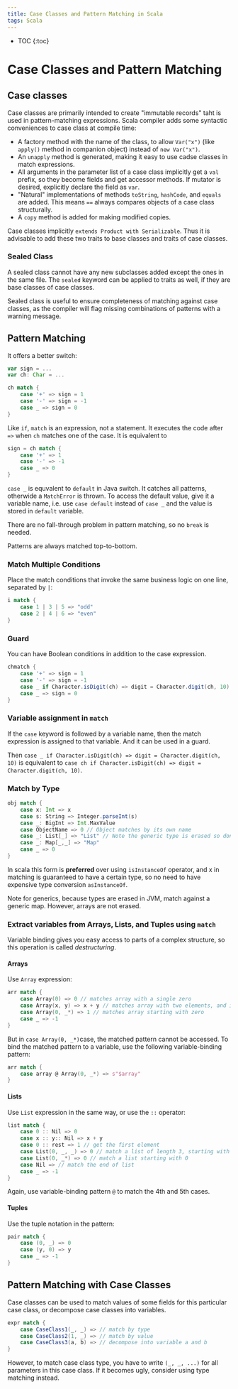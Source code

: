 ```yaml
---
title: Case Classes and Pattern Matching in Scala
tags: Scala
---
```


* TOC
{:toc}

# Case Classes and Pattern Matching
## Case classes
Case classes are primarily intended to create "immutable records" taht is used in pattern-matching expressions. Scala compiler adds some syntactic conveniences to case class at compile time:
* A factory method with the name of the class, to allow `Var("x")` (like `apply()` method in companion object) instead of `new Var("x")`.
* An `unapply` method is generated, making it easy to use cadse classes in match expressions.
* All arguments in the parameter list of a case class implicitly get a `val` prefix, so they become fields and get accessor methods. If mutator is desired, explicitly declare the field as `var`.
* "Natural" implementations of methods `toString`, `hashCode`, and `equals` are added. This means `==` always compares objects of a case class structurally.
* A `copy` method is added for making modified copies.

Case classes implicitly `extends Product with Serializable`. Thus it is advisable to add these two traits to base classes and traits of case classes.

### Sealed Class
A sealed class cannot have any new subclasses added except the ones in the same file. The `sealed` keyword can be applied to traits as well, if they are base classes of case classes.

Sealed class is useful to ensure completeness of matching against case classes, as the compiler will flag missing combinations of patterns with a warning message.

## Pattern Matching
It offers a better switch:
```scala
var sign = ...
var ch: Char = ...

ch match {
	case '+' => sign = 1
	case '-' => sign = -1
	case _ => sign = 0
}
```

Like `if`, `match` is an expression, not a statement. It executes the code after `=>` when `ch` matches one of the case. It is equivalent to
```scala
sign = ch match {
	case '+' => 1
	case '-' => -1
	case _ => 0
}
```

`case _` is equvalent to `default` in Java switch. It catches all patterns, otherwide a `MatchError` is thrown. To access the default value, give it a variable name, i.e. use `case default` instead of `case _` and the value is stored in `default` variable.

There are no fall-through problem in pattern matching, so no `break` is needed.

Patterns are always matched top-to-bottom.

### Match Multiple Conditions
Place the match conditions that invoke the same business logic on one line, separated by `|`:

```scala
i match {
    case 1 | 3 | 5 => "odd"
    case 2 | 4 | 6 => "even"
}
```

### Guard
You can have Boolean conditions in addition to the case expression.
```scala
chmatch {
	case '+' => sign = 1
	case '-' => sign = -1
	case _ if Character.isDigit(ch) => digit = Character.digit(ch, 10)
	case _ => sign = 0
}
```

### Variable assignment in `match`
If the `case` keyword is followed by a variable name, then the match expression is assigned to that variable. And it can be used in a guard.

Then `case _ if Character.isDigit(ch) => digit = Character.digit(ch, 10)` is equivalent to `case ch if Character.isDigit(ch) => digit = Character.digit(ch, 10)`.

### Match by Type
```scala
obj match {
	case x: Int => x
	case s: String => Integer.parseInt(s)
	case _: BigInt => Int.MaxValue
	case ObjectName => 0 // Object matches by its own name
	case _: List[_] => "List" // Note the generic type is erased so don't supply a type!
	case _: Map[_,_] => "Map"
	case _ => 0
}
```

In scala this form is **preferred** over using `isInstanceOf` operator, and x in matching is guaranteed to have a certain type, so no need to have expensive type conversion `asInstanceOf`.

Note for generics, because types are erased in JVM, match against a generic map. However, arrays are not erased.

### Extract variables from Arrays, Lists, and Tuples using `match`
Variable binding gives you easy access to parts of a complex structure, so this operation is called *destructuring*.

#### Arrays
Use `Array` expression:
```scala
arr match {
	case Array(0) => 0 // matches array with a single zero
	case Array(x, y) => x + y // matches array with two elements, and it binds them to x and y
	case Array(0, _*) => 1 // matches array starting with zero
	case _ => -1
}
```

But in `case Array(0, _*)`case, the matched pattern cannot be accessed. To bind the matched pattern to a variable, use the following variable-binding pattern:

```scala
arr match {
    case array @ Array(0, _*) => s"$array"
}
```

#### Lists
Use `List` expression in the same way, or use the `::` operator:
```scala
list match {
	case 0 :: Nil => 0
	case x :: y:: Nil => x + y
	case 0 :: rest => 1 // get the first element
	case List(0, _, _) => 0 // match a list of length 3, starting with 0
	case List(0, _*) => 0 // match a list starting with 0
	case Nil => // match the end of list 
	case _ => -1
}
```

Again, use variable-binding pattern `@` to match the 4th and 5th cases.

#### Tuples
Use the tuple notation in the pattern:
```scala
pair match {
	case (0, _) => 0
	case (y, 0) => y
	case _ => -1
}
```

## Pattern Matching with Case Classes
Case classes can be used to match values of some fields for this particular case class, or decompose case classes into variables.
```scala
expr match {
	case CaseClass1(_, _) => // match by type
	case CaseClass2(1, _) => // match by value
	case CaseClass3(a, b) => // decompose into variable a and b
}
```
However, to match case class type, you have to write `(_, _, ...)` for all parameters in this case class. If it becomes ugly, consider using type matching instead.